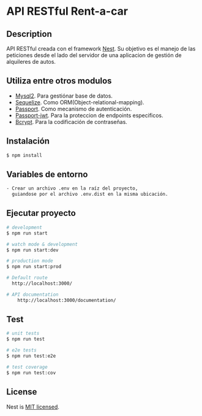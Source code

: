 # API RESTful Rent-a-car 

## Description

API RESTful creada con el framework [Nest](https://github.com/nestjs/nest). Su objetivo es el manejo de las peticiones desde el lado del servidor de una aplicacion de gestión de alquileres de autos.

## Utiliza entre otros modulos

  - [Mysql2](https://www.npmjs.com/package/mysql2). Para gestiónar base de datos.
  - [Sequelize](https://www.npmjs.com/package/sequelize). Como ORM(Object-relational-mapping).
  - [Passport](https://www.npmjs.com/package/passport). Como mecanismo de autenticación.
  - [Passport-jwt](https://www.npmjs.com/package/passport-jwt). Para la proteccion de endpoints especificos.
  - [Bcrypt](https://www.npmjs.com/package/bcrypt). Para la codificación de contraseñas.

## Instalación

```bash
$ npm install
```

## Variables de entorno

```bash
- Crear un archivo .env en la raíz del proyecto,
  guiandose por el archivo .env.dist en la misma ubicación.
```

## Ejecutar proyecto
```bash
# development
$ npm run start

# watch mode & development
$ npm run start:dev

# production mode
$ npm run start:prod

# Default route
  http://localhost:3000/

# API documentation
    http://localhost:3000/documentation/
```

## Test

```bash
# unit tests
$ npm run test

# e2e tests
$ npm run test:e2e

# test coverage
$ npm run test:cov
```


## License

Nest is [MIT licensed](LICENSE).
